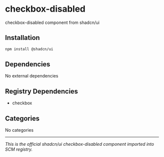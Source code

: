 # checkbox-disabled

checkbox-disabled component from shadcn/ui

## Installation

```bash
npm install @shadcn/ui
```

## Dependencies

No external dependencies

## Registry Dependencies

- checkbox

## Categories

No categories

---

*This is the official shadcn/ui checkbox-disabled component imported into SCM registry.*
